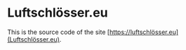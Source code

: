 # Luftschlösser.eu

This is the source code of the site [https://luftschlösser.eu](Luftschlösser.eu).